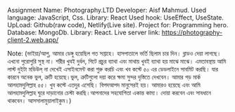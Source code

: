 Assignment Name: Photography.LTD 
Developer: Aisf Mahmud.
Used language: JavaScript, Css. Library: React
Used hook: UseEffect, UseState.
UpLoad: Github(raw code), Netlify(Live site).
Project for: Programming hero.
Database: MongoDb.
Library: React.
Live server link: https://photography-client-2.web.app/

Note: (ভাইয়া/আপু, আমার ডেঙ্গু হয়েছিল গত সপ্তাহে। হাসপাতালে ভর্তি ছিলাম চার দিন। ব্লাডও দেয়া লাগছে। এখনো পুরোপুরি সুস্থ না। শরীর খুবই দুর্বল, গিটে প্রচুর ব্যাথা এবং মাথায় খুবই ব্যাথা হয় মাঝে মাঝে। এমতাবস্থায় আমি লাস্ট দুইটা মডিউল্ না দেখেই এসাইনমেন্ট করা শুরু করচি এবং খব কস্টে ৫০ এর ডেডলাইনে সাবমিট করছি। যার কারনে অনেক ভুল, ত্রুটি হয়েছে।ভুল, ত্রুটিগুলো দয়া করে ক্ষমা সুন্দর দৃস্তিতে দেখবেন। আমার গড় মার্ক আলহামদুলিল্লাহ ৫৫। খুব কস্টে এতদুর এসেছি। বিপদআপদ মানুসেরই হয়। আমারও হয়েছে এবং আমি আলহামদুলিল্লাহ ঘুরে দাড়ানোর চেস্টা করছি।আপনাদের সহযোগিতা একান্ত কাম্য। দোয়া করবেন এবং সাবধানে থাকবেন। আসসালামুয়ালাইকুম।)